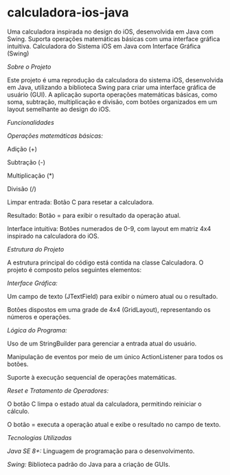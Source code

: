 # calculadora-ios-java
Uma calculadora inspirada no design do iOS, desenvolvida em Java com Swing. Suporta operações matemáticas básicas com uma interface gráfica intuitiva.
Calculadora do Sistema iOS em Java com Interface Gráfica (Swing)

*Sobre o Projeto*

Este projeto é uma reprodução da calculadora do sistema iOS, desenvolvida em Java, utilizando a biblioteca Swing para criar uma interface gráfica de usuário (GUI). A aplicação suporta operações matemáticas básicas, como soma, subtração, multiplicação e divisão, com botões organizados em um layout semelhante ao design do iOS.

*Funcionalidades*

*Operações matemáticas básicas:*

Adição (+)

Subtração (-)

Multiplicação (*)

Divisão (/)

Limpar entrada: Botão C para resetar a calculadora.

Resultado: Botão = para exibir o resultado da operação atual.

Interface intuitiva: Botões numerados de 0-9, com layout em matriz 4x4 inspirado na calculadora do iOS.

*Estrutura do Projeto*

A estrutura principal do código está contida na classe Calculadora. O projeto é composto pelos seguintes elementos:

*Interface Gráfica:*

Um campo de texto (JTextField) para exibir o número atual ou o resultado.

Botões dispostos em uma grade de 4x4 (GridLayout), representando os números e operações.

*Lógica do Programa:*

Uso de um StringBuilder para gerenciar a entrada atual do usuário.

Manipulação de eventos por meio de um único ActionListener para todos os botões.

Suporte à execução sequencial de operações matemáticas.

*Reset e Tratamento de Operadores:*

O botão C limpa o estado atual da calculadora, permitindo reiniciar o cálculo.

O botão = executa a operação atual e exibe o resultado no campo de texto.

*Tecnologias Utilizadas*

*Java SE 8+:* Linguagem de programação para o desenvolvimento.

*Swing:* Biblioteca padrão do Java para a criação de GUIs.

